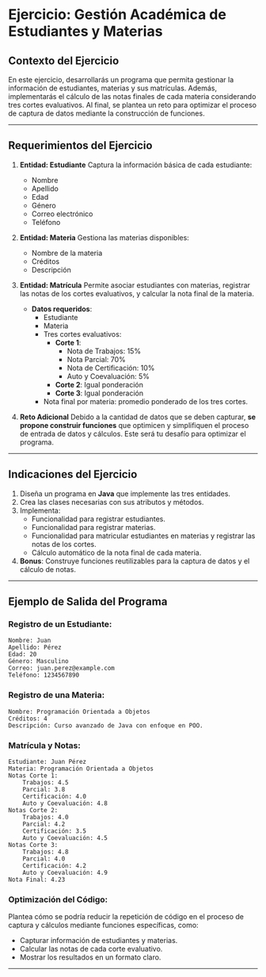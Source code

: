 
# Ejercicio: Gestión Académica de Estudiantes y Materias

## Contexto del Ejercicio
En este ejercicio, desarrollarás un programa que permita gestionar la información de estudiantes, materias y sus matrículas. Además, implementarás el cálculo de las notas finales de cada materia considerando tres cortes evaluativos. Al final, se plantea un reto para optimizar el proceso de captura de datos mediante la construcción de funciones.

---

## Requerimientos del Ejercicio

1. **Entidad: Estudiante**
   Captura la información básica de cada estudiante:
   - Nombre
   - Apellido
   - Edad
   - Género
   - Correo electrónico
   - Teléfono

2. **Entidad: Materia**
   Gestiona las materias disponibles:
   - Nombre de la materia
   - Créditos
   - Descripción

3. **Entidad: Matrícula**
   Permite asociar estudiantes con materias, registrar las notas de los cortes evaluativos, y calcular la nota final de la materia.
   - **Datos requeridos**:
     - Estudiante
     - Materia
     - Tres cortes evaluativos:
       - **Corte 1**:
         - Nota de Trabajos: 15%
         - Nota Parcial: 70%
         - Nota de Certificación: 10%
         - Auto y Coevaluación: 5%
       - **Corte 2**: Igual ponderación
       - **Corte 3**: Igual ponderación
     - Nota final por materia: promedio ponderado de los tres cortes.

4. **Reto Adicional**
   Debido a la cantidad de datos que se deben capturar, **se propone construir funciones** que optimicen y simplifiquen el proceso de entrada de datos y cálculos. Este será tu desafío para optimizar el programa.

---

## Indicaciones del Ejercicio
1. Diseña un programa en **Java** que implemente las tres entidades.
2. Crea las clases necesarias con sus atributos y métodos.
3. Implementa:
   - Funcionalidad para registrar estudiantes.
   - Funcionalidad para registrar materias.
   - Funcionalidad para matricular estudiantes en materias y registrar las notas de los cortes.
   - Cálculo automático de la nota final de cada materia.
4. **Bonus**: Construye funciones reutilizables para la captura de datos y el cálculo de notas.

---

## Ejemplo de Salida del Programa
### Registro de un Estudiante:
```
Nombre: Juan
Apellido: Pérez
Edad: 20
Género: Masculino
Correo: juan.perez@example.com
Teléfono: 1234567890
```

### Registro de una Materia:
```
Nombre: Programación Orientada a Objetos
Créditos: 4
Descripción: Curso avanzado de Java con enfoque en POO.
```

### Matrícula y Notas:
```
Estudiante: Juan Pérez
Materia: Programación Orientada a Objetos
Notas Corte 1: 
    Trabajos: 4.5
    Parcial: 3.8
    Certificación: 4.0
    Auto y Coevaluación: 4.8
Notas Corte 2:
    Trabajos: 4.0
    Parcial: 4.2
    Certificación: 3.5
    Auto y Coevaluación: 4.5
Notas Corte 3:
    Trabajos: 4.8
    Parcial: 4.0
    Certificación: 4.2
    Auto y Coevaluación: 4.9
Nota Final: 4.23
```

### Optimización del Código:
Plantea cómo se podría reducir la repetición de código en el proceso de captura y cálculos mediante funciones específicas, como:
- Capturar información de estudiantes y materias.
- Calcular las notas de cada corte evaluativo.
- Mostrar los resultados en un formato claro.

---


